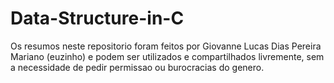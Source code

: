 # Data-Structure-in-C
Os resumos neste repositorio foram feitos por Giovanne Lucas Dias Pereira Mariano (euzinho) e podem ser utilizados e compartilhados livremente, sem a necessidade de pedir permissao ou burocracias do genero.
